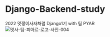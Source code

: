 # Django-Backend-study
2022 멋쟁이사자처럼 Django1기 with 팀 PYAR </br>
![멋사-팀-피아르-로고-사진-004](https://user-images.githubusercontent.com/53210680/166622696-df5e79bd-7f86-4b16-8e4d-5f1e64d9b5d7.png)
